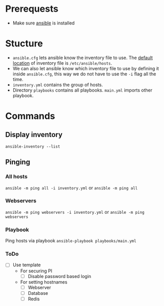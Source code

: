 # Prerequests

* Make sure [ansible](https://docs.ansible.com/ansible/latest/installation_guide/index.html) is installed


# Stucture
* `ansible.cfg` lets ansible know the inventory file to use. The [default location](https://docs.ansible.com/ansible/latest/user_guide/intro_inventory.html#how-to-build-your-inventory) of inventory file is `/etc/ansible/hosts`.
* We can also let ansible know which inventory file to use by defining it inside `ansible.cfg`, this way we do not have to use the `-i` flag all the time.
* `inventory.yml` contains the group of hosts.
* Directory `playbooks` contains all playbooks. `main.yml` imports other playbook.


# Commands

## Display inventory
`ansible-inventory --list`

## Pinging

### All hosts
`ansible -m ping all -i inventory.yml` or `ansible -m ping all`

### Webservers

`ansible -m ping webservers -i inventory.yml` or `ansible -m ping webservers`

### Playbook
Ping hosts via playbook `ansible-playbook playbooks/main.yml`

### ToDo
- [ ] Use template
  - For securing PI
    - [ ] Disable password based login
  - For setting hostnames
    - [ ] Webserver
    - [ ] Database
    - [ ] Redis
